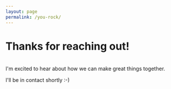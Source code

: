 ```yaml
---
layout: page
permalink: /you-rock/
---
```


<h1 class="post-title">Thanks for reaching out!</h1>
<br>
I'm excited to hear about how we can make great things together.

I'll be in contact shortly :-)